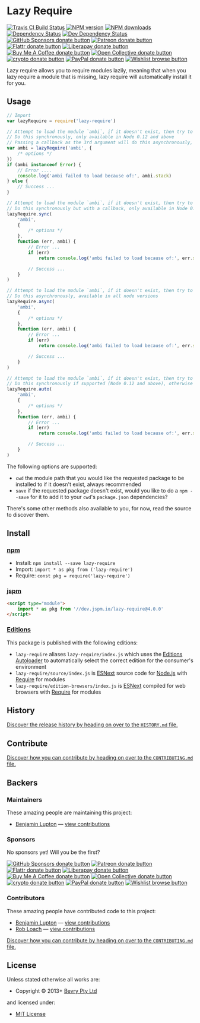 <!-- TITLE/ -->

<h1>Lazy Require</h1>

<!-- /TITLE -->


<!-- BADGES/ -->

<span class="badge-travisci"><a href="http://travis-ci.com/bevry/lazy-require" title="Check this project's build status on TravisCI"><img src="https://img.shields.io/travis/com/bevry/lazy-require/master.svg" alt="Travis CI Build Status" /></a></span>
<span class="badge-npmversion"><a href="https://npmjs.org/package/lazy-require" title="View this project on NPM"><img src="https://img.shields.io/npm/v/lazy-require.svg" alt="NPM version" /></a></span>
<span class="badge-npmdownloads"><a href="https://npmjs.org/package/lazy-require" title="View this project on NPM"><img src="https://img.shields.io/npm/dm/lazy-require.svg" alt="NPM downloads" /></a></span>
<span class="badge-daviddm"><a href="https://david-dm.org/bevry/lazy-require" title="View the status of this project's dependencies on DavidDM"><img src="https://img.shields.io/david/bevry/lazy-require.svg" alt="Dependency Status" /></a></span>
<span class="badge-daviddmdev"><a href="https://david-dm.org/bevry/lazy-require#info=devDependencies" title="View the status of this project's development dependencies on DavidDM"><img src="https://img.shields.io/david/dev/bevry/lazy-require.svg" alt="Dev Dependency Status" /></a></span>
<br class="badge-separator" />
<span class="badge-githubsponsors"><a href="https://github.com/sponsors/balupton" title="Donate to this project using GitHub Sponsors"><img src="https://img.shields.io/badge/github-donate-yellow.svg" alt="GitHub Sponsors donate button" /></a></span>
<span class="badge-patreon"><a href="https://patreon.com/bevry" title="Donate to this project using Patreon"><img src="https://img.shields.io/badge/patreon-donate-yellow.svg" alt="Patreon donate button" /></a></span>
<span class="badge-flattr"><a href="https://flattr.com/profile/balupton" title="Donate to this project using Flattr"><img src="https://img.shields.io/badge/flattr-donate-yellow.svg" alt="Flattr donate button" /></a></span>
<span class="badge-liberapay"><a href="https://liberapay.com/bevry" title="Donate to this project using Liberapay"><img src="https://img.shields.io/badge/liberapay-donate-yellow.svg" alt="Liberapay donate button" /></a></span>
<span class="badge-buymeacoffee"><a href="https://buymeacoffee.com/balupton" title="Donate to this project using Buy Me A Coffee"><img src="https://img.shields.io/badge/buy%20me%20a%20coffee-donate-yellow.svg" alt="Buy Me A Coffee donate button" /></a></span>
<span class="badge-opencollective"><a href="https://opencollective.com/bevry" title="Donate to this project using Open Collective"><img src="https://img.shields.io/badge/open%20collective-donate-yellow.svg" alt="Open Collective donate button" /></a></span>
<span class="badge-crypto"><a href="https://bevry.me/crypto" title="Donate to this project using Cryptocurrency"><img src="https://img.shields.io/badge/crypto-donate-yellow.svg" alt="crypto donate button" /></a></span>
<span class="badge-paypal"><a href="https://bevry.me/paypal" title="Donate to this project using Paypal"><img src="https://img.shields.io/badge/paypal-donate-yellow.svg" alt="PayPal donate button" /></a></span>
<span class="badge-wishlist"><a href="https://bevry.me/wishlist" title="Buy an item on our wishlist for us"><img src="https://img.shields.io/badge/wishlist-donate-yellow.svg" alt="Wishlist browse button" /></a></span>

<!-- /BADGES -->


<!-- DESCRIPTION/ -->

Lazy require allows you to require modules lazily, meaning that when you lazy require a module that is missing, lazy require will automatically install it for you.

<!-- /DESCRIPTION -->


## Usage

```javascript
// Import
var lazyRequire = require('lazy-require')

// Attempt to load the module `ambi`, if it doesn't exist, then try to install it and load it again
// Do this synchronously, only available in Node 0.12 and above
// Passing a callback as the 3rd argument will do this asynchronously, available in all node versions
var ambi = lazyRequire('ambi', {
    /* options */
})
if (ambi instanceof Error) {
    // Error ....
    console.log('ambi failed to load because of:', ambi.stack)
} else {
    // Success ...
}

// Attempt to load the module `ambi`, if it doesn't exist, then try to install it and load it again
// Do this synchronously but with a callback, only available in Node 0.12 and above
lazyRequire.sync(
    'ambi',
    {
        /* options */
    },
    function (err, ambi) {
        // Error ...
        if (err)
            return console.log('ambi failed to load because of:', err.stack)

        // Success ...
    }
)

// Attempt to load the module `ambi`, if it doesn't exist, then try to install it and load it again
// Do this asynchronously, available in all node versions
lazyRequire.async(
    'ambi',
    {
        /* options */
    },
    function (err, ambi) {
        // Error ...
        if (err)
            return console.log('ambi failed to load because of:', err.stack)

        // Success ...
    }
)

// Attempt to load the module `ambi`, if it doesn't exist, then try to install it and load it again
// Do this synchronously if supported (Node 0.12 and above), otherwise do it asynchronously
lazyRequire.auto(
    'ambi',
    {
        /* options */
    },
    function (err, ambi) {
        // Error ...
        if (err)
            return console.log('ambi failed to load because of:', err.stack)

        // Success ...
    }
)
```

The following options are supported:

-   `cwd` the module path that you would like the requested package to be installed to if it doesn't exist, always recommended
-   `save` if the requested package doesn't exist, would you like to do a `npm --save` for it to add it to your `cwd`'s `package.json` dependencies?

There's some other methods also available to you, for now, read the source to discover them.

<!-- INSTALL/ -->

<h2>Install</h2>

<a href="https://npmjs.com" title="npm is a package manager for javascript"><h3>npm</h3></a>
<ul>
<li>Install: <code>npm install --save lazy-require</code></li>
<li>Import: <code>import * as pkg from ('lazy-require')</code></li>
<li>Require: <code>const pkg = require('lazy-require')</code></li>
</ul>

<a href="https://jspm.io" title="Native ES Modules CDN"><h3>jspm</h3></a>

``` html
<script type="module">
    import * as pkg from '//dev.jspm.io/lazy-require@4.0.0'
</script>
```

<h3><a href="https://editions.bevry.me" title="Editions are the best way to produce and consume packages you care about.">Editions</a></h3>

<p>This package is published with the following editions:</p>

<ul><li><code>lazy-require</code> aliases <code>lazy-require/index.js</code> which uses the <a href="https://github.com/bevry/editions" title="You can use the Editions Autoloader to autoload the appropriate edition for your consumers environment">Editions Autoloader</a> to automatically select the correct edition for the consumer's environment</li>
<li><code>lazy-require/source/index.js</code> is <a href="https://en.wikipedia.org/wiki/ECMAScript#ES.Next" title="ECMAScript Next">ESNext</a> source code for <a href="https://nodejs.org" title="Node.js is a JavaScript runtime built on Chrome's V8 JavaScript engine">Node.js</a> with <a href="https://nodejs.org/dist/latest-v5.x/docs/api/modules.html" title="Node/CJS Modules">Require</a> for modules</li>
<li><code>lazy-require/edition-browsers/index.js</code> is <a href="https://en.wikipedia.org/wiki/ECMAScript#ES.Next" title="ECMAScript Next">ESNext</a> compiled for web browsers with <a href="https://nodejs.org/dist/latest-v5.x/docs/api/modules.html" title="Node/CJS Modules">Require</a> for modules</li></ul>

<!-- /INSTALL -->


<!-- HISTORY/ -->

<h2>History</h2>

<a href="https://github.com/bevry/lazy-require/blob/master/HISTORY.md#files">Discover the release history by heading on over to the <code>HISTORY.md</code> file.</a>

<!-- /HISTORY -->


<!-- CONTRIBUTE/ -->

<h2>Contribute</h2>

<a href="https://github.com/bevry/lazy-require/blob/master/CONTRIBUTING.md#files">Discover how you can contribute by heading on over to the <code>CONTRIBUTING.md</code> file.</a>

<!-- /CONTRIBUTE -->


<!-- BACKERS/ -->

<h2>Backers</h2>

<h3>Maintainers</h3>

These amazing people are maintaining this project:

<ul><li><a href="https://github.com/balupton">Benjamin Lupton</a> — <a href="https://github.com/bevry/lazy-require/commits?author=balupton" title="View the GitHub contributions of Benjamin Lupton on repository bevry/lazy-require">view contributions</a></li></ul>

<h3>Sponsors</h3>

No sponsors yet! Will you be the first?

<span class="badge-githubsponsors"><a href="https://github.com/sponsors/balupton" title="Donate to this project using GitHub Sponsors"><img src="https://img.shields.io/badge/github-donate-yellow.svg" alt="GitHub Sponsors donate button" /></a></span>
<span class="badge-patreon"><a href="https://patreon.com/bevry" title="Donate to this project using Patreon"><img src="https://img.shields.io/badge/patreon-donate-yellow.svg" alt="Patreon donate button" /></a></span>
<span class="badge-flattr"><a href="https://flattr.com/profile/balupton" title="Donate to this project using Flattr"><img src="https://img.shields.io/badge/flattr-donate-yellow.svg" alt="Flattr donate button" /></a></span>
<span class="badge-liberapay"><a href="https://liberapay.com/bevry" title="Donate to this project using Liberapay"><img src="https://img.shields.io/badge/liberapay-donate-yellow.svg" alt="Liberapay donate button" /></a></span>
<span class="badge-buymeacoffee"><a href="https://buymeacoffee.com/balupton" title="Donate to this project using Buy Me A Coffee"><img src="https://img.shields.io/badge/buy%20me%20a%20coffee-donate-yellow.svg" alt="Buy Me A Coffee donate button" /></a></span>
<span class="badge-opencollective"><a href="https://opencollective.com/bevry" title="Donate to this project using Open Collective"><img src="https://img.shields.io/badge/open%20collective-donate-yellow.svg" alt="Open Collective donate button" /></a></span>
<span class="badge-crypto"><a href="https://bevry.me/crypto" title="Donate to this project using Cryptocurrency"><img src="https://img.shields.io/badge/crypto-donate-yellow.svg" alt="crypto donate button" /></a></span>
<span class="badge-paypal"><a href="https://bevry.me/paypal" title="Donate to this project using Paypal"><img src="https://img.shields.io/badge/paypal-donate-yellow.svg" alt="PayPal donate button" /></a></span>
<span class="badge-wishlist"><a href="https://bevry.me/wishlist" title="Buy an item on our wishlist for us"><img src="https://img.shields.io/badge/wishlist-donate-yellow.svg" alt="Wishlist browse button" /></a></span>

<h3>Contributors</h3>

These amazing people have contributed code to this project:

<ul><li><a href="https://github.com/balupton">Benjamin Lupton</a> — <a href="https://github.com/bevry/lazy-require/commits?author=balupton" title="View the GitHub contributions of Benjamin Lupton on repository bevry/lazy-require">view contributions</a></li>
<li><a href="https://github.com/RobLoach">Rob Loach</a> — <a href="https://github.com/bevry/lazy-require/commits?author=RobLoach" title="View the GitHub contributions of Rob Loach on repository bevry/lazy-require">view contributions</a></li></ul>

<a href="https://github.com/bevry/lazy-require/blob/master/CONTRIBUTING.md#files">Discover how you can contribute by heading on over to the <code>CONTRIBUTING.md</code> file.</a>

<!-- /BACKERS -->


<!-- LICENSE/ -->

<h2>License</h2>

Unless stated otherwise all works are:

<ul><li>Copyright &copy; 2013+ <a href="http://bevry.me">Bevry Pty Ltd</a></li></ul>

and licensed under:

<ul><li><a href="http://spdx.org/licenses/MIT.html">MIT License</a></li></ul>

<!-- /LICENSE -->
